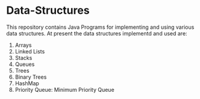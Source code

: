 # Data-Structures
This repository contains Java Programs for implementing and using various data structures. At present the data structures implementd and used are:
1. Arrays
2. Linked Lists
3. Stacks
4. Queues
5. Trees
6. Binary Trees
7. HashMap
8. Priority Queue: Minimum Priority Queue
